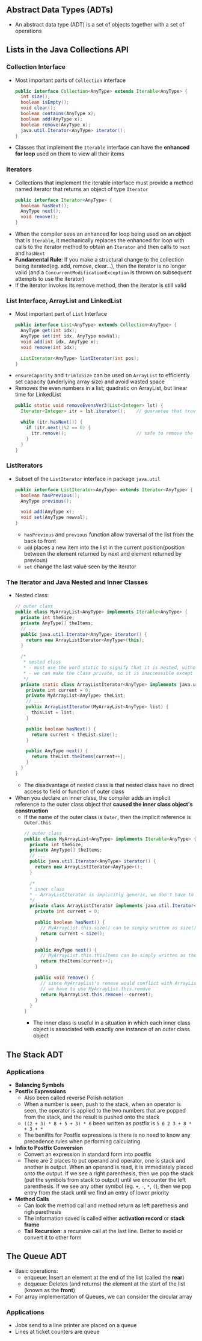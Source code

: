 ## Abstract Data Types (ADTs)

- An abstract data type (ADT) is a set of objects together with a set of operations

## Lists in the Java Collections API

### Collection Interface

- Most important parts of `Collection` interface
  ```java
  public interface Collection<AnyType> extends Iterable<AnyType> {
    int size();
    boolean isEmpty();
    void clear();
    boolean contains(AnyType x);
    boolean add(AnyType x);
    boolean remove(AnyType x);
    java.util.Iterator<AnyType> iterator();
  }
  ```
- Classes that implement the `Iterable` interface can have the **enhanced for loop** used on them to view all their items

### Iterators

- Collections that implement the iterable interface must provide a method named iterator that returns an object of type `Iterator`
  ```java
  public interface Iterator<AnyType> {
    boolean hasNext();
    AnyType next();
    void remove();
  }
  ```
- When the compiler sees an enhanced for loop being used on an object that is `Iterable`, it mechanically replaces the enhanced for loop with calls to the iterator method to obtain an `Iterator` and then calls to `next` and `hasNext`
- **Fundamental Rule**: If you make a structural change to the collection being iterated(eg. add, remove, clear...), then the iterator is no longer valid (and a `ConcurrentModificationException` is thrown on subsequent attempts to use the iterator)
- If the iterator invokes its remove method, then the iterator is still valid


### List Interface, ArrayList and LinkedList

- Most important part of `List` Interface
  ```java
  public interface List<AnyType> extends Collection<AnyType> {
    AnyType get(int idx);
    AnyType set(int idx, AnyType newVal);
    void add(int idx, AnyType x);
    void remove(int idx);

    ListIterator<AnyType> listIterator(int pos);
  }
  ```
- `ensureCapacity` and `trimToSize` can be used on `ArrayList` to efficiently set capacity (underlying array size) and avoid wasted space
- Removes the even numbers in a list; quadratic on ArrayList, but linear time for LinkedList
  ```java
  public static void removeEvensVer3(List<Integer> lst) {
    Iterator<Integer> itr = lst.iterator();    // guarantee that traverse the list is O(N)

    while (itr.hasNext()) {
      if (itr.next()%2 == 0) {
        itr.remove();                          // safe to remove the element returned by next in O(1)
      }
    }
  }
  ```

### ListIterators

- Subset of the `ListIterator` interface in package `java.util`
  ```java
  public interface ListIterator<AnyType> extends Iterator<AnyType> {
    boolean hasPrevious();
    AnyType previous();

    void add(AnyType x);
    void set(AnyType newval);
  }
  ```
  - `hasPrevious` and `previous` function allow traversal of the list from the back to front
  - `add` places a new item into the list in the current position(position between the element returned by next and element returned by previous)
  - `set` change the last value seen by the iterator

### The Iterator and Java Nested and Inner Classes

- Nested class:
  ```java
  // outer class
  public class MyArrayList<AnyType> implements Iterable<AnyType> {
    private int theSize;
    private AnyType[] theItems;
    // ...
    public java.util.Iterator<AnyType> iterator() {
      return new ArrayListIterator<AnyType>(this);
    }

    /* 
     * nested class
     * - must use the word static to signify that it is nested, without it we will get inner class instead of nested class
     * - we can make the class private, so it is inaccessible except by the outer class
     */
    private static class ArrayListIterator<AnyType> implements java.util.Iterator<AnyType> {
      private int current = 0;
      private MyArrayList<AnyType> theList;
      // ...
      public ArrayListIterator(MyArrayList<AnyType> list) {
        thisList = list;
      }

      public boolean hasNext() {
        return current < theList.size();
      }

      public AnyType next() {
        return theList.theItems[current++];
      }
    }
  }
  ```
  - The disadvantage of nested class is that nested class have no direct access to field or function of outer class
- When you declare an inner class, the compiler adds an implicit reference to the outer class object that **caused the inner class object's construction**
  - If the name of the outer class is `Outer`, then the implicit reference is `Outer.this`
    ```java
    // outer class
    public class MyArrayList<AnyType> implements Iterable<AnyType> {
      private int theSize;
      private AnyType[] theItems;
      // ...
      public java.util.Iterator<AnyType> iterator() {
        return new ArrayListIterator<AnyType>();
      }

      /* 
      * inner class
      * - ArrayListIterator is implicitly generic, we don't have to say so
      */
      private class ArrayListIterator implements java.util.Iterator<AnyType> {
        private int current = 0;
  
        public boolean hasNext() {
          // MyArrayList.this.size() can be simply written as size()
          return current < size();
        }

        public AnyType next() {
          // MyArrayList.this.thisItems can be simply written as theItems
          return theItems[current++];
        }

        public void remove() {
          // since MyArrayList's remove would conflict with ArrayListIterator's remove
          // we have to use MyArrayList.this.remove
          return MyArrayList.this.remove(--current);
        }
      }
    }
    ```
    - The inner class is useful in a situation in which each inner class object is associated with exactly one instance of an outer class object


## The Stack ADT

### Applications
 
- **Balancing Symbols**
- **Postfix Expressions**
  - Also been called reverse Polish notation
  - When a number is seen, push to the stack, when an operator is seen, the operator is applied to the two numbers that are popped from the stack, and the result is pushed onto the stack
  - `((2 + 3) * 8 + 5 + 3) * 6` been written as postfix is `5 6 2 3 + 8 * + 3 + *`
  - The benifits for Postfix expressions is there is no need to know any precedence rules when performing calculating
- **Infix to Postfix Conversion**
  - Convert an expression in standard form into postfix
  - There are 2 places to put operand and operator, one is stack and another is output. When an operand is read, it is immediately placed onto the output. If we see a right parenthesis, then we pop the stack (put the symbols from stack to output) until we encounter the left parenthesis. If we see any other symbol (eg. `+`, `-`, `*`, `(`), then we pop entry from the stack until we find an entry of lower priority
- **Method Calls**
  - Can look the method call and method return as left parethesis and righ parethesis
  - The information saved is called either **activation record** or **stack frame**
  - **Tail Recursion**: a recursive call at the last line. Better to avoid or convert it to other form

## The Queue ADT

- Basic operations:
  - enqueue: Insert an element at the end of the list (called the **rear**)
  - dequeue: Deletes (and returns) the element at the start of the list (known as the **front**)
- For array implementation of Queues, we can consider the circular array

### Applications

- Jobs send to a line printer are placed on a queue
- Lines at ticket counters are queue